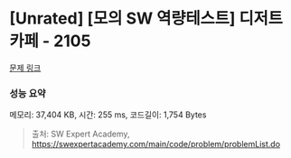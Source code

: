 # [Unrated] [모의 SW 역량테스트] 디저트 카페 - 2105 

[문제 링크](https://swexpertacademy.com/main/code/problem/problemDetail.do?contestProbId=AV5VwAr6APYDFAWu) 

### 성능 요약

메모리: 37,404 KB, 시간: 255 ms, 코드길이: 1,754 Bytes



> 출처: SW Expert Academy, https://swexpertacademy.com/main/code/problem/problemList.do